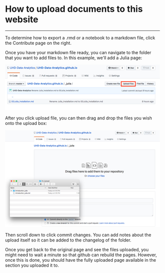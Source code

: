 # How to upload documents to this website

* * *

To determine how to export a .rmd or a notebook to a markdown file, click the Contribute page on the right.

Once you have your markdown file ready, you can navigate to the folder that you want to add files to. In this example, we'll add a Julia page:

![](./assets/readme/uploadfile.png)

After you click upload file, you can then drag and drop the files you wish onto the upload box:

![](./assets/readme/dragfile.png)

Then scroll down to click commit changes. You can add notes about the upload itself so it can be added to the changelog of the folder.

Once you get back to the original page and see the files uploaded, you might need to wait a minute so that github can rebuild the pages.
However, once this is done, you should have the fully uploaded page available in the section you uploaded it to.

